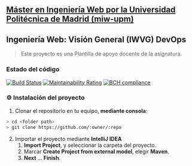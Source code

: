## [Máster en Ingeniería Web por la Universidad Politécnica de Madrid (miw-upm)](http://miw.etsisi.upm.es)
## Ingeniería Web: Visión General (IWVG) DevOps
> Este proyecto es una Plantilla de apoyo docente de la asignatura.

### Estado del código
[![Build Status](https://travis-ci.org/mbendohhoulaouini/iwvg-devops-mohammed-bendohhou.svg?branch=develop)](https://travis-ci.org/mbendohhoulaouini/iwvg-devops-mohammed-bendohhou)
[![Maintainability Rating](https://sonarcloud.io/api/project_badges/measure?project=es.upm.miw%3Amohammed-bendohhou&metric=sqale_rating)](https://sonarcloud.io/dashboard?id=es.upm.miw%3Amohammed-bendohhou)
[![BCH compliance](https://bettercodehub.com/edge/badge/mbendohhoulaouini/iwvg-devops-mohammed-bendohhou?branch=develop)](https://bettercodehub.com/results/mbendohhoulaouini/iwvg-devops-mohammed-bendohhou)

### :gear: Instalación del proyecto
1. Clonar el repositorio en tu equipo, **mediante consola**:
```sh
> cd <folder path>
> git clone https://github.com/:owner/:repo
```
2. Importar el proyecto mediante **IntelliJ IDEA**
   1. **Import Project**, y seleccionar la carpeta del proyecto.
   1. Marcar **Create Project from external model**, elegir **Maven**.
   1. **Next** … **Finish**.
   
